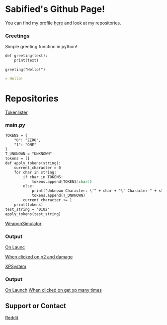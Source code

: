 # Sabified's Github Page!

You can find my profile [here](https://github.com/Sabified/) and look at my repositories.

### Greetings

Simple greeting function in python!

```markdown
def greeting(text):
    print(text)
    
greeting("Hello!")

> Hello!
```



# Repositories
[Tokenlister](https://github.com/Sabified/tokenlister/)
### main.py
```markdown
TOKENS = {
    "0": "ZERO",
    "1": "ONE"
}
T_UNKNOWN = "UNKNOWN"
tokens = []
def apply_tokens(string):
    current_character = 0
    for char in string:
        if char in TOKENS:
            tokens.append(TOKENS[char])
        else:
            print("Unknown Character: \'" + char + "\' Character " + str(current_character + 1))
            tokens.append(T_UNKNOWN)
        current_character += 1
    print(tokens)
test_string = "0102"
apply_tokens(test_string)
```
[WeaponSimulator](https://github.com/Sabified/WeaponSimulator/tree/making)
### Output
[On Launc](https://prnt.sc/26t0nci)
 
[When clicked on p2 and damage](https://prnt.sc/26t0klo)

[XPSystem](https://github.com/Sabified/XPSystem)
### Output
[On Launch](https://prnt.sc/26t0qtu)
[When clicked on get xp many times](https://prnt.sc/26t0rrw)

## Support or Contact

[Reddit](https://www.reddit.com/user/SabifiedSab)
